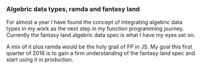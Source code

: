 ### Algebric data types, ramda and fantasy land

For almost a year I have found the concept of integrating algebric data types in my work as the next step in my function programming journey. 
Currently the fantasy land algebric data spec is what I have my eyes set on. 

A mix of it plus ramda would be the holy grail of FP in JS.
My goal this first quarter of 2016 is to gain a firm understanding of the fantasy land spec and start using it in production.
